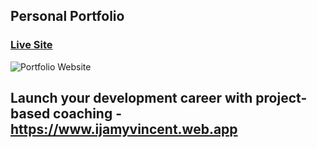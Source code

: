 ## Personal Portfolio

### [Live Site](https://ijamyvincent.web.app)

![Portfolio Website](https://i.ibb.co/WgPMpts/image.png)



## Launch your development career with project-based coaching - https://www.ijamyvincent.web.app
